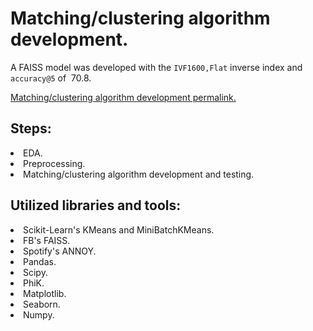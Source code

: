 # Matching/clustering algorithm development. 
A FAISS model was developed with the `IVF1600,Flat` inverse index and `accuracy@5` of $~70.8$.<be>

[Matching/clustering algorithm development permalink.](https://github.com/mrBrain101/Yandex_Practicum_projects/blob/5d8315871d57483f075170081cff15100312ff6d/Matching/Ya_Practicum_ML_Workshop_Matching_final.ipynb)

## Steps:
<li>EDA. 
<li>Preprocessing. 
<li>Matching/clustering algorithm development and testing.
  
## Utilized libraries and tools:
<li>Scikit-Learn's KMeans and MiniBatchKMeans. 
<li>FB's FAISS. 
<li>Spotify's ANNOY. 
<li>Pandas. 
<li>Scipy. 
<li>PhiK. 
<li>Matplotlib. 
<li>Seaborn. 
<li>Numpy. 
